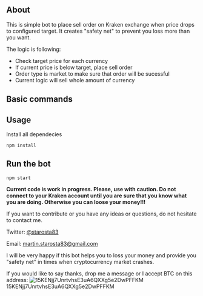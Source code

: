 
## About

This is simple bot to place sell order on Kraken exchange when price drops to configured target.
It creates "safety net" to prevent you loss more than you want.

The logic is following:
* Check target price for each currency
* If current price is below target, place sell order
* Order type is market to make sure that order will be sucessful
* Current logic will sell whole amount of currency

## Basic commands

Usage
---
 
Install all dependecies
 
```
npm install
```
 
Run the bot
---
 
```
npm start
```

**Current code is work in progress. Please, use with caution. Do not connect to
your Kraken account until you are sure that you know what you are doing. Otherwise you can loose your money!!!**

If you want to contribute or you have any ideas or questions, do not hesitate to contact me.

Twitter: [@starosta83](https://twitter.com/starosta83)

Email: martin.starosta83@gmail.com

I will be very happy if this bot helps you to loss your money and provide you "safety net" in times when cryptocurrency
market crashes.

If you would like to say thanks, drop me a message or I accept BTC on this address:
![15KENjj7UnrtvhsE3uA6QXXg5e2DwPFFKM](https://chart.googleapis.com/chart?cht=qr&chl=bitcoin%3A15KENjj7UnrtvhsE3uA6QXXg5e2DwPFFKM&choe=UTF-8&chs=300x300)
15KENjj7UnrtvhsE3uA6QXXg5e2DwPFFKM
